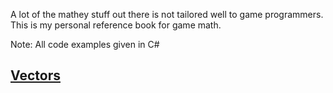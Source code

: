 A lot of the mathey stuff out there is not tailored well to game programmers. This is my personal reference book for game math.

Note: All code examples given in C#

## [Vectors](./Vectors.md)
